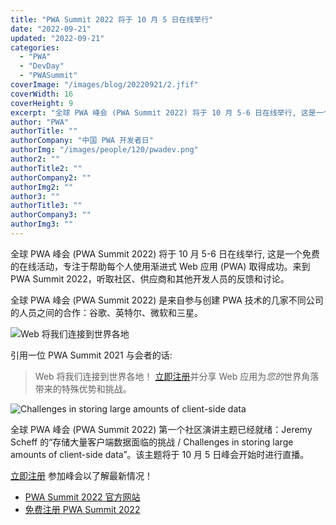 ```yaml
---
title: "PWA Summit 2022 将于 10 月 5 日在线举行"
date: "2022-09-21"
updated: "2022-09-21"
categories: 
  - "PWA"
  - "DevDay"
  - "PWASummit"
coverImage: "/images/blog/20220921/2.jfif"
coverWidth: 16
coverHeight: 9
excerpt: "全球 PWA 峰会 (PWA Summit 2022) 将于 10 月 5-6 日在线举行, 这是一个免费的在线活动，专注于帮助每个人使用渐进式 Web 应用 (PWA) 取得成功。来到 PWA Summit 2022，听取社区、供应商和其他开发人员的反馈和讨论。全球 PWA 峰会 (PWA Summit 2022) 是来自参与创建 PWA 技术的几家不同公司的人员之间的合作：谷歌、英特尔、微软和三星。"
author: "PWA"
authorTitle: ""
authorCompany: "中国 PWA 开发者日"
authorImg: "/images/people/120/pwadev.png"
author2: ""
authorTitle2: ""
authorCompany2: ""
authorImg2: ""
author3: ""
authorTitle3: ""
authorCompany3: ""
authorImg3: ""
---
```


全球 PWA 峰会 (PWA Summit 2022) 将于 10 月 5-6 日在线举行, 这是一个免费的在线活动，专注于帮助每个人使用渐进式 Web 应用 (PWA) 取得成功。来到 PWA Summit 2022，听取社区、供应商和其他开发人员的反馈和讨论。

全球 PWA 峰会 (PWA Summit 2022) 是来自参与创建 PWA 技术的几家不同公司的人员之间的合作：谷歌、英特尔、微软和三星。

![Web 将我们连接到世界各地](/images/blog/20220921/1.jfif)

引用一位 PWA Summit 2021 与会者的话: 

> Web 将我们连接到世界各地！ [立即注册](https://ti.to/pwasummit/2022)并分享 Web 应用为*您的*世界角落带来的特殊优势和挑战。

![Challenges in storing large amounts of client-side data](/images/blog/20220921/3.jfif)

全球 PWA 峰会 (PWA Summit 2022) 第一个社区演讲主题已经就绪：Jeremy Scheff 的“存储大量客户端数据面临的挑战 / Challenges in storing large amounts of client-side data”。该主题将于 10 月 5 日峰会开始时进行直播。

[立即注册](https://ti.to/pwasummit/2022) 参加峰会以了解最新情况！

 
- [PWA Summit 2022 官方网站](https://pwasummit.org/)
- [免费注册 PWA Summit 2022](https://ti.to/pwasummit/2022)